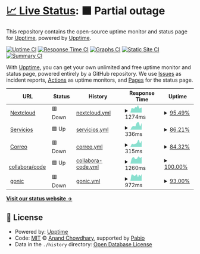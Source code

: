 # [📈 Live Status](https://demo.upptime.js.org): <!--live status--> **🟧 Partial outage**

This repository contains the open-source uptime monitor and status page for [Upptime](https://upptime.js.org), powered by [Upptime](https://github.com/upptime/upptime).

[![Uptime CI](https://github.com/matiasdelellis/upptime/workflows/Uptime%20CI/badge.svg)](https://github.com/matiasdelellis/upptime/actions?query=workflow%3A%22Uptime+CI%22)
[![Response Time CI](https://github.com/matiasdelellis/upptime/workflows/Response%20Time%20CI/badge.svg)](https://github.com/matiasdelellis/upptime/actions?query=workflow%3A%22Response+Time+CI%22)
[![Graphs CI](https://github.com/matiasdelellis/upptime/workflows/Graphs%20CI/badge.svg)](https://github.com/matiasdelellis/upptime/actions?query=workflow%3A%22Graphs+CI%22)
[![Static Site CI](https://github.com/matiasdelellis/upptime/workflows/Static%20Site%20CI/badge.svg)](https://github.com/matiasdelellis/upptime/actions?query=workflow%3A%22Static+Site+CI%22)
[![Summary CI](https://github.com/matiasdelellis/upptime/workflows/Summary%20CI/badge.svg)](https://github.com/matiasdelellis/upptime/actions?query=workflow%3A%22Summary+CI%22)

With [Upptime](https://upptime.js.org), you can get your own unlimited and free uptime monitor and status page, powered entirely by a GitHub repository. We use [Issues](https://github.com/upptime/upptime/issues) as incident reports, [Actions](https://github.com/matiasdelellis/upptime/actions) as uptime monitors, and [Pages](https://demo.upptime.js.org) for the status page.

<!--start: status pages-->
<!-- This summary is generated by Upptime (https://github.com/upptime/upptime) -->
<!-- Do not edit this manually, your changes will be overwritten -->
<!-- prettier-ignore -->
| URL | Status | History | Response Time | Uptime |
| --- | ------ | ------- | ------------- | ------ |
| <img alt="" src="https://icons.duckduckgo.com/ip3/delellis.com.ar.ico" height="13"> [Nextcloud](https://delellis.com.ar) | 🟥 Down | [nextcloud.yml](https://github.com/matiasdelellis/upptime/commits/HEAD/history/nextcloud.yml) | <details><summary><img alt="Response time graph" src="./graphs/nextcloud/response-time-week.png" height="20"> 1274ms</summary><br><a href="https://matiasdelellis.github.io/upptime/history/nextcloud"><img alt="Response time 1241" src="https://img.shields.io/endpoint?url=https%3A%2F%2Fraw.githubusercontent.com%2Fmatiasdelellis%2Fupptime%2FHEAD%2Fapi%2Fnextcloud%2Fresponse-time.json"></a><br><a href="https://matiasdelellis.github.io/upptime/history/nextcloud"><img alt="24-hour response time 970" src="https://img.shields.io/endpoint?url=https%3A%2F%2Fraw.githubusercontent.com%2Fmatiasdelellis%2Fupptime%2FHEAD%2Fapi%2Fnextcloud%2Fresponse-time-day.json"></a><br><a href="https://matiasdelellis.github.io/upptime/history/nextcloud"><img alt="7-day response time 1274" src="https://img.shields.io/endpoint?url=https%3A%2F%2Fraw.githubusercontent.com%2Fmatiasdelellis%2Fupptime%2FHEAD%2Fapi%2Fnextcloud%2Fresponse-time-week.json"></a><br><a href="https://matiasdelellis.github.io/upptime/history/nextcloud"><img alt="30-day response time 1241" src="https://img.shields.io/endpoint?url=https%3A%2F%2Fraw.githubusercontent.com%2Fmatiasdelellis%2Fupptime%2FHEAD%2Fapi%2Fnextcloud%2Fresponse-time-month.json"></a><br><a href="https://matiasdelellis.github.io/upptime/history/nextcloud"><img alt="1-year response time 1241" src="https://img.shields.io/endpoint?url=https%3A%2F%2Fraw.githubusercontent.com%2Fmatiasdelellis%2Fupptime%2FHEAD%2Fapi%2Fnextcloud%2Fresponse-time-year.json"></a></details> | <details><summary><a href="https://matiasdelellis.github.io/upptime/history/nextcloud">95.49%</a></summary><a href="https://matiasdelellis.github.io/upptime/history/nextcloud"><img alt="All-time uptime 93.71%" src="https://img.shields.io/endpoint?url=https%3A%2F%2Fraw.githubusercontent.com%2Fmatiasdelellis%2Fupptime%2FHEAD%2Fapi%2Fnextcloud%2Fuptime.json"></a><br><a href="https://matiasdelellis.github.io/upptime/history/nextcloud"><img alt="24-hour uptime 87.42%" src="https://img.shields.io/endpoint?url=https%3A%2F%2Fraw.githubusercontent.com%2Fmatiasdelellis%2Fupptime%2FHEAD%2Fapi%2Fnextcloud%2Fuptime-day.json"></a><br><a href="https://matiasdelellis.github.io/upptime/history/nextcloud"><img alt="7-day uptime 95.49%" src="https://img.shields.io/endpoint?url=https%3A%2F%2Fraw.githubusercontent.com%2Fmatiasdelellis%2Fupptime%2FHEAD%2Fapi%2Fnextcloud%2Fuptime-week.json"></a><br><a href="https://matiasdelellis.github.io/upptime/history/nextcloud"><img alt="30-day uptime 93.71%" src="https://img.shields.io/endpoint?url=https%3A%2F%2Fraw.githubusercontent.com%2Fmatiasdelellis%2Fupptime%2FHEAD%2Fapi%2Fnextcloud%2Fuptime-month.json"></a><br><a href="https://matiasdelellis.github.io/upptime/history/nextcloud"><img alt="1-year uptime 93.71%" src="https://img.shields.io/endpoint?url=https%3A%2F%2Fraw.githubusercontent.com%2Fmatiasdelellis%2Fupptime%2FHEAD%2Fapi%2Fnextcloud%2Fuptime-year.json"></a></details>
| <img alt="" src="https://icons.duckduckgo.com/ip3/services.delellis.com.ar.ico" height="13"> [Servicios](https://services.delellis.com.ar) | 🟩 Up | [servicios.yml](https://github.com/matiasdelellis/upptime/commits/HEAD/history/servicios.yml) | <details><summary><img alt="Response time graph" src="./graphs/servicios/response-time-week.png" height="20"> 336ms</summary><br><a href="https://matiasdelellis.github.io/upptime/history/servicios"><img alt="Response time 375" src="https://img.shields.io/endpoint?url=https%3A%2F%2Fraw.githubusercontent.com%2Fmatiasdelellis%2Fupptime%2FHEAD%2Fapi%2Fservicios%2Fresponse-time.json"></a><br><a href="https://matiasdelellis.github.io/upptime/history/servicios"><img alt="24-hour response time 281" src="https://img.shields.io/endpoint?url=https%3A%2F%2Fraw.githubusercontent.com%2Fmatiasdelellis%2Fupptime%2FHEAD%2Fapi%2Fservicios%2Fresponse-time-day.json"></a><br><a href="https://matiasdelellis.github.io/upptime/history/servicios"><img alt="7-day response time 336" src="https://img.shields.io/endpoint?url=https%3A%2F%2Fraw.githubusercontent.com%2Fmatiasdelellis%2Fupptime%2FHEAD%2Fapi%2Fservicios%2Fresponse-time-week.json"></a><br><a href="https://matiasdelellis.github.io/upptime/history/servicios"><img alt="30-day response time 375" src="https://img.shields.io/endpoint?url=https%3A%2F%2Fraw.githubusercontent.com%2Fmatiasdelellis%2Fupptime%2FHEAD%2Fapi%2Fservicios%2Fresponse-time-month.json"></a><br><a href="https://matiasdelellis.github.io/upptime/history/servicios"><img alt="1-year response time 375" src="https://img.shields.io/endpoint?url=https%3A%2F%2Fraw.githubusercontent.com%2Fmatiasdelellis%2Fupptime%2FHEAD%2Fapi%2Fservicios%2Fresponse-time-year.json"></a></details> | <details><summary><a href="https://matiasdelellis.github.io/upptime/history/servicios">86.21%</a></summary><a href="https://matiasdelellis.github.io/upptime/history/servicios"><img alt="All-time uptime 91.90%" src="https://img.shields.io/endpoint?url=https%3A%2F%2Fraw.githubusercontent.com%2Fmatiasdelellis%2Fupptime%2FHEAD%2Fapi%2Fservicios%2Fuptime.json"></a><br><a href="https://matiasdelellis.github.io/upptime/history/servicios"><img alt="24-hour uptime 65.84%" src="https://img.shields.io/endpoint?url=https%3A%2F%2Fraw.githubusercontent.com%2Fmatiasdelellis%2Fupptime%2FHEAD%2Fapi%2Fservicios%2Fuptime-day.json"></a><br><a href="https://matiasdelellis.github.io/upptime/history/servicios"><img alt="7-day uptime 86.21%" src="https://img.shields.io/endpoint?url=https%3A%2F%2Fraw.githubusercontent.com%2Fmatiasdelellis%2Fupptime%2FHEAD%2Fapi%2Fservicios%2Fuptime-week.json"></a><br><a href="https://matiasdelellis.github.io/upptime/history/servicios"><img alt="30-day uptime 91.90%" src="https://img.shields.io/endpoint?url=https%3A%2F%2Fraw.githubusercontent.com%2Fmatiasdelellis%2Fupptime%2FHEAD%2Fapi%2Fservicios%2Fuptime-month.json"></a><br><a href="https://matiasdelellis.github.io/upptime/history/servicios"><img alt="1-year uptime 91.90%" src="https://img.shields.io/endpoint?url=https%3A%2F%2Fraw.githubusercontent.com%2Fmatiasdelellis%2Fupptime%2FHEAD%2Fapi%2Fservicios%2Fuptime-year.json"></a></details>
| <img alt="" src="https://icons.duckduckgo.com/ip3/mail.delellis.com.ar.ico" height="13"> [Correo](https://mail.delellis.com.ar) | 🟥 Down | [correo.yml](https://github.com/matiasdelellis/upptime/commits/HEAD/history/correo.yml) | <details><summary><img alt="Response time graph" src="./graphs/correo/response-time-week.png" height="20"> 315ms</summary><br><a href="https://matiasdelellis.github.io/upptime/history/correo"><img alt="Response time 381" src="https://img.shields.io/endpoint?url=https%3A%2F%2Fraw.githubusercontent.com%2Fmatiasdelellis%2Fupptime%2FHEAD%2Fapi%2Fcorreo%2Fresponse-time.json"></a><br><a href="https://matiasdelellis.github.io/upptime/history/correo"><img alt="24-hour response time 258" src="https://img.shields.io/endpoint?url=https%3A%2F%2Fraw.githubusercontent.com%2Fmatiasdelellis%2Fupptime%2FHEAD%2Fapi%2Fcorreo%2Fresponse-time-day.json"></a><br><a href="https://matiasdelellis.github.io/upptime/history/correo"><img alt="7-day response time 315" src="https://img.shields.io/endpoint?url=https%3A%2F%2Fraw.githubusercontent.com%2Fmatiasdelellis%2Fupptime%2FHEAD%2Fapi%2Fcorreo%2Fresponse-time-week.json"></a><br><a href="https://matiasdelellis.github.io/upptime/history/correo"><img alt="30-day response time 381" src="https://img.shields.io/endpoint?url=https%3A%2F%2Fraw.githubusercontent.com%2Fmatiasdelellis%2Fupptime%2FHEAD%2Fapi%2Fcorreo%2Fresponse-time-month.json"></a><br><a href="https://matiasdelellis.github.io/upptime/history/correo"><img alt="1-year response time 381" src="https://img.shields.io/endpoint?url=https%3A%2F%2Fraw.githubusercontent.com%2Fmatiasdelellis%2Fupptime%2FHEAD%2Fapi%2Fcorreo%2Fresponse-time-year.json"></a></details> | <details><summary><a href="https://matiasdelellis.github.io/upptime/history/correo">84.32%</a></summary><a href="https://matiasdelellis.github.io/upptime/history/correo"><img alt="All-time uptime 87.49%" src="https://img.shields.io/endpoint?url=https%3A%2F%2Fraw.githubusercontent.com%2Fmatiasdelellis%2Fupptime%2FHEAD%2Fapi%2Fcorreo%2Fuptime.json"></a><br><a href="https://matiasdelellis.github.io/upptime/history/correo"><img alt="24-hour uptime 52.58%" src="https://img.shields.io/endpoint?url=https%3A%2F%2Fraw.githubusercontent.com%2Fmatiasdelellis%2Fupptime%2FHEAD%2Fapi%2Fcorreo%2Fuptime-day.json"></a><br><a href="https://matiasdelellis.github.io/upptime/history/correo"><img alt="7-day uptime 84.32%" src="https://img.shields.io/endpoint?url=https%3A%2F%2Fraw.githubusercontent.com%2Fmatiasdelellis%2Fupptime%2FHEAD%2Fapi%2Fcorreo%2Fuptime-week.json"></a><br><a href="https://matiasdelellis.github.io/upptime/history/correo"><img alt="30-day uptime 87.49%" src="https://img.shields.io/endpoint?url=https%3A%2F%2Fraw.githubusercontent.com%2Fmatiasdelellis%2Fupptime%2FHEAD%2Fapi%2Fcorreo%2Fuptime-month.json"></a><br><a href="https://matiasdelellis.github.io/upptime/history/correo"><img alt="1-year uptime 87.49%" src="https://img.shields.io/endpoint?url=https%3A%2F%2Fraw.githubusercontent.com%2Fmatiasdelellis%2Fupptime%2FHEAD%2Fapi%2Fcorreo%2Fuptime-year.json"></a></details>
| <img alt="" src="https://icons.duckduckgo.com/ip3/office.delellis.com.ar.ico" height="13"> [collabora/code](https://office.delellis.com.ar/health) | 🟩 Up | [collabora-code.yml](https://github.com/matiasdelellis/upptime/commits/HEAD/history/collabora-code.yml) | <details><summary><img alt="Response time graph" src="./graphs/collabora-code/response-time-week.png" height="20"> 1260ms</summary><br><a href="https://matiasdelellis.github.io/upptime/history/collabora-code"><img alt="Response time 1026" src="https://img.shields.io/endpoint?url=https%3A%2F%2Fraw.githubusercontent.com%2Fmatiasdelellis%2Fupptime%2FHEAD%2Fapi%2Fcollabora-code%2Fresponse-time.json"></a><br><a href="https://matiasdelellis.github.io/upptime/history/collabora-code"><img alt="24-hour response time 2707" src="https://img.shields.io/endpoint?url=https%3A%2F%2Fraw.githubusercontent.com%2Fmatiasdelellis%2Fupptime%2FHEAD%2Fapi%2Fcollabora-code%2Fresponse-time-day.json"></a><br><a href="https://matiasdelellis.github.io/upptime/history/collabora-code"><img alt="7-day response time 1260" src="https://img.shields.io/endpoint?url=https%3A%2F%2Fraw.githubusercontent.com%2Fmatiasdelellis%2Fupptime%2FHEAD%2Fapi%2Fcollabora-code%2Fresponse-time-week.json"></a><br><a href="https://matiasdelellis.github.io/upptime/history/collabora-code"><img alt="30-day response time 1026" src="https://img.shields.io/endpoint?url=https%3A%2F%2Fraw.githubusercontent.com%2Fmatiasdelellis%2Fupptime%2FHEAD%2Fapi%2Fcollabora-code%2Fresponse-time-month.json"></a><br><a href="https://matiasdelellis.github.io/upptime/history/collabora-code"><img alt="1-year response time 1026" src="https://img.shields.io/endpoint?url=https%3A%2F%2Fraw.githubusercontent.com%2Fmatiasdelellis%2Fupptime%2FHEAD%2Fapi%2Fcollabora-code%2Fresponse-time-year.json"></a></details> | <details><summary><a href="https://matiasdelellis.github.io/upptime/history/collabora-code">100.00%</a></summary><a href="https://matiasdelellis.github.io/upptime/history/collabora-code"><img alt="All-time uptime 100.00%" src="https://img.shields.io/endpoint?url=https%3A%2F%2Fraw.githubusercontent.com%2Fmatiasdelellis%2Fupptime%2FHEAD%2Fapi%2Fcollabora-code%2Fuptime.json"></a><br><a href="https://matiasdelellis.github.io/upptime/history/collabora-code"><img alt="24-hour uptime 100.00%" src="https://img.shields.io/endpoint?url=https%3A%2F%2Fraw.githubusercontent.com%2Fmatiasdelellis%2Fupptime%2FHEAD%2Fapi%2Fcollabora-code%2Fuptime-day.json"></a><br><a href="https://matiasdelellis.github.io/upptime/history/collabora-code"><img alt="7-day uptime 100.00%" src="https://img.shields.io/endpoint?url=https%3A%2F%2Fraw.githubusercontent.com%2Fmatiasdelellis%2Fupptime%2FHEAD%2Fapi%2Fcollabora-code%2Fuptime-week.json"></a><br><a href="https://matiasdelellis.github.io/upptime/history/collabora-code"><img alt="30-day uptime 100.00%" src="https://img.shields.io/endpoint?url=https%3A%2F%2Fraw.githubusercontent.com%2Fmatiasdelellis%2Fupptime%2FHEAD%2Fapi%2Fcollabora-code%2Fuptime-month.json"></a><br><a href="https://matiasdelellis.github.io/upptime/history/collabora-code"><img alt="1-year uptime 100.00%" src="https://img.shields.io/endpoint?url=https%3A%2F%2Fraw.githubusercontent.com%2Fmatiasdelellis%2Fupptime%2FHEAD%2Fapi%2Fcollabora-code%2Fuptime-year.json"></a></details>
| <img alt="" src="https://icons.duckduckgo.com/ip3/music.delellis.com.ar.ico" height="13"> [gonic](https://music.delellis.com.ar/gonic) | 🟥 Down | [gonic.yml](https://github.com/matiasdelellis/upptime/commits/HEAD/history/gonic.yml) | <details><summary><img alt="Response time graph" src="./graphs/gonic/response-time-week.png" height="20"> 972ms</summary><br><a href="https://matiasdelellis.github.io/upptime/history/gonic"><img alt="Response time 1022" src="https://img.shields.io/endpoint?url=https%3A%2F%2Fraw.githubusercontent.com%2Fmatiasdelellis%2Fupptime%2FHEAD%2Fapi%2Fgonic%2Fresponse-time.json"></a><br><a href="https://matiasdelellis.github.io/upptime/history/gonic"><img alt="24-hour response time 740" src="https://img.shields.io/endpoint?url=https%3A%2F%2Fraw.githubusercontent.com%2Fmatiasdelellis%2Fupptime%2FHEAD%2Fapi%2Fgonic%2Fresponse-time-day.json"></a><br><a href="https://matiasdelellis.github.io/upptime/history/gonic"><img alt="7-day response time 972" src="https://img.shields.io/endpoint?url=https%3A%2F%2Fraw.githubusercontent.com%2Fmatiasdelellis%2Fupptime%2FHEAD%2Fapi%2Fgonic%2Fresponse-time-week.json"></a><br><a href="https://matiasdelellis.github.io/upptime/history/gonic"><img alt="30-day response time 1022" src="https://img.shields.io/endpoint?url=https%3A%2F%2Fraw.githubusercontent.com%2Fmatiasdelellis%2Fupptime%2FHEAD%2Fapi%2Fgonic%2Fresponse-time-month.json"></a><br><a href="https://matiasdelellis.github.io/upptime/history/gonic"><img alt="1-year response time 1022" src="https://img.shields.io/endpoint?url=https%3A%2F%2Fraw.githubusercontent.com%2Fmatiasdelellis%2Fupptime%2FHEAD%2Fapi%2Fgonic%2Fresponse-time-year.json"></a></details> | <details><summary><a href="https://matiasdelellis.github.io/upptime/history/gonic">93.00%</a></summary><a href="https://matiasdelellis.github.io/upptime/history/gonic"><img alt="All-time uptime 95.73%" src="https://img.shields.io/endpoint?url=https%3A%2F%2Fraw.githubusercontent.com%2Fmatiasdelellis%2Fupptime%2FHEAD%2Fapi%2Fgonic%2Fuptime.json"></a><br><a href="https://matiasdelellis.github.io/upptime/history/gonic"><img alt="24-hour uptime 87.51%" src="https://img.shields.io/endpoint?url=https%3A%2F%2Fraw.githubusercontent.com%2Fmatiasdelellis%2Fupptime%2FHEAD%2Fapi%2Fgonic%2Fuptime-day.json"></a><br><a href="https://matiasdelellis.github.io/upptime/history/gonic"><img alt="7-day uptime 93.00%" src="https://img.shields.io/endpoint?url=https%3A%2F%2Fraw.githubusercontent.com%2Fmatiasdelellis%2Fupptime%2FHEAD%2Fapi%2Fgonic%2Fuptime-week.json"></a><br><a href="https://matiasdelellis.github.io/upptime/history/gonic"><img alt="30-day uptime 95.73%" src="https://img.shields.io/endpoint?url=https%3A%2F%2Fraw.githubusercontent.com%2Fmatiasdelellis%2Fupptime%2FHEAD%2Fapi%2Fgonic%2Fuptime-month.json"></a><br><a href="https://matiasdelellis.github.io/upptime/history/gonic"><img alt="1-year uptime 95.73%" src="https://img.shields.io/endpoint?url=https%3A%2F%2Fraw.githubusercontent.com%2Fmatiasdelellis%2Fupptime%2FHEAD%2Fapi%2Fgonic%2Fuptime-year.json"></a></details>

<!--end: status pages-->

[**Visit our status website →**](https://demo.upptime.js.org)

## 📄 License

- Powered by: [Upptime](https://github.com/upptime/upptime)
- Code: [MIT](./LICENSE) © [Anand Chowdhary](https://anandchowdhary.com), supported by [Pabio](https://pabio.com)
- Data in the `./history` directory: [Open Database License](https://opendatacommons.org/licenses/odbl/1-0/)
